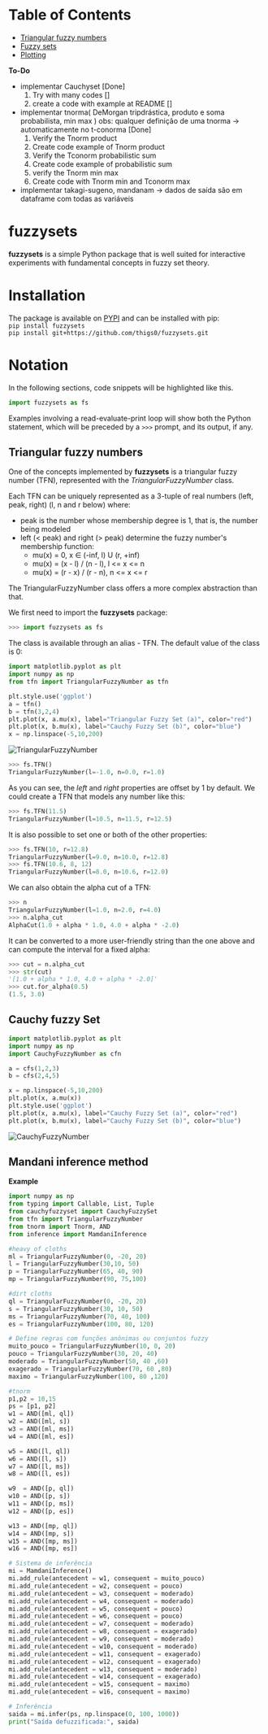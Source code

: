 # Table of Contents
 * [Triangular fuzzy numbers](#triangular-fuzzy-numbers)
 * [Fuzzy sets](#fuzzy-sets)
 * [Plotting](#plotting)

**To-Do**
- implementar Cauchyset [Done]
  1. Try with many codes []
  2. create a code with example at README []
- implementar tnorma( DeMorgan tripdrástica, produto e soma probabilista, min max ) obs: qualquer definição de uma tnorma -> automaticamente no t-conorma [Done]
  1. Verify the Tnorm product
  2. Create code example of Tnorm product
  3. Verify the Tconorm probabilistic sum
  4. Create code example of probabilistic sum
  5. verify the Tnorm min max
  6. Create code with Tnorm min and Tconorm max
- implementar takagi-sugeno, mandanam
  -> dados de saída são em dataframe com todas as variáveis 



# fuzzysets
**fuzzysets** is a simple Python package that is well suited for interactive experiments with fundamental concepts in fuzzy set theory.  

# Installation
The package is available on [PYPI](https://pypi.org/project/fuzzysets/) and can be installed with pip:  
```pip install fuzzysets```  
```pip install git+https://github.com/thigs0/fuzzysets.git```  
# Notation
In the following sections, code snippets will be highlighted like this.  

```python
import fuzzysets as fs
```

Examples involving a read-evaluate-print loop will show both the Python statement, which will be preceded by a `>>>` prompt, and its output, if any.  

<a name="triangular-fuzzy-numbers"></a>
## Triangular fuzzy numbers
One of the concepts implemented by **fuzzysets** is a triangular fuzzy number (TFN), represented with the *TriangularFuzzyNumber* class.  

Each TFN can be uniquely represented as a 3-tuple of real numbers (left, peak, right) (l, n and r below) where:

 - peak is the number whose membership degree is 1, that is, the number being modeled
 - left (< peak) and right (> peak) determine the fuzzy number's membership function:
    - mu(x) = 0, x ∈ (-inf, l) U (r, +inf)
    - mu(x) = (x - l) / (n - l), l <= x <= n
    - mu(x) = (r - x) / (r - n), n <= x <= r

The TriangularFuzzyNumber class offers a more complex abstraction than that.  

We first need to import the **fuzzysets** package:  

```python
>>> import fuzzysets as fs
```

The class is available through an alias - TFN. The default value of the class is 0:  

```python
import matplotlib.pyplot as plt
import numpy as np
from tfn import TriangularFuzzyNumber as tfn

plt.style.use('ggplot')
a = tfn()
b = tfn(3,2,4)
plt.plot(x, a.mu(x), label="Triangular Fuzzy Set (a)", color="red")
plt.plot(x, b.mu(x), label="Cauchy Fuzzy Set (b)", color="blue")
x = np.linspace(-5,10,200)
```

![TriangularFuzzyNumber](./image/triangularfuzzy.png)
```python
>>> fs.TFN()
TriangularFuzzyNumber(l=-1.0, n=0.0, r=1.0)
```

As you can see, the *left* and *right* properties are offset by 1 by default. We could create a TFN that models any number like this:  

```python
>>> fs.TFN(11.5)
TriangularFuzzyNumber(l=10.5, n=11.5, r=12.5)
```

It is also possible to set one or both of the other properties:  

```python
>>> fs.TFN(10, r=12.8)
TriangularFuzzyNumber(l=9.0, n=10.0, r=12.8)
>>> fs.TFN(10.6, 8, 12)
TriangularFuzzyNumber(l=8.0, n=10.6, r=12.0)
```

We can also obtain the alpha cut of a TFN:  

```python
>>> n
TriangularFuzzyNumber(l=1.0, n=2.0, r=4.0)
>>> n.alpha_cut
AlphaCut(1.0 + alpha * 1.0, 4.0 + alpha * -2.0)
```

It can be converted to a more user-friendly string than the one above and can compute the interval for a fixed alpha:  

```python
>>> cut = n.alpha_cut
>>> str(cut)
'[1.0 + alpha * 1.0, 4.0 + alpha * -2.0]'
>>> cut.for_alpha(0.5)
(1.5, 3.0)
```



## Cauchy fuzzy Set

```python
import matplotlib.pyplot as plt
import numpy as np
import CauchyFuzzyNumber as cfn

a = cfs(1,2,3)
b = cfs(2,4,5)

x = np.linspace(-5,10,200)
plt.plot(x, a.mu(x))
plt.style.use('ggplot')
plt.plot(x, a.mu(x), label="Cauchy Fuzzy Set (a)", color="red")
plt.plot(x, b.mu(x), label="Cauchy Fuzzy Set (b)", color="blue")
```

![CauchyFuzzyNumber](./image/cauchyset.png)

## Mandani inference method

**Example**

```python
import numpy as np
from typing import Callable, List, Tuple
from cauchyfuzzyset import CauchyFuzzySet
from tfn import TriangularFuzzyNumber
from tnorm import Tnorm, AND
from inference import MamdaniInference

#heavy of cloths
ml = TriangularFuzzyNumber(0, -20, 20)
l = TriangularFuzzyNumber(30,10, 50)
p = TriangularFuzzyNumber(65, 40, 90)
mp = TriangularFuzzyNumber(90, 75,100)

#dirt cloths
ql = TriangularFuzzyNumber(0, -20, 20)
s = TriangularFuzzyNumber(30, 10, 50)
ms = TriangularFuzzyNumber(70, 40, 100)
es = TriangularFuzzyNumber(100, 80, 120)

# Define regras com funções anônimas ou conjuntos fuzzy
muito_pouco = TriangularFuzzyNumber(10, 0, 20)
pouco = TriangularFuzzyNumber(30, 20, 40)
moderado = TriangularFuzzyNumber(50, 40 ,60)
exagerado = TriangularFuzzyNumber(70, 60 ,80)
maximo = TriangularFuzzyNumber(100, 80 ,120)

#tnorm
p1,p2 = 10,15
ps = [p1, p2]
w1 = AND([ml, ql])
w2 = AND([ml, s])
w3 = AND([ml, ms])
w4 = AND([ml, es])

w5 = AND([l, ql])
w6 = AND([l, s])
w7 = AND([l, ms])
w8 = AND([l, es])

w9  = AND([p, ql])
w10 = AND([p, s])
w11 = AND([p, ms])
w12 = AND([p, es])

w13 = AND([mp, ql])
w14 = AND([mp, s])
w15 = AND([mp, ms])
w16 = AND([mp, es])

# Sistema de inferência
mi = MamdaniInference()
mi.add_rule(antecedent = w1, consequent = muito_pouco)
mi.add_rule(antecedent = w2, consequent = pouco)
mi.add_rule(antecedent = w3, consequent = moderado)
mi.add_rule(antecedent = w4, consequent = moderado)
mi.add_rule(antecedent = w5, consequent = pouco)
mi.add_rule(antecedent = w6, consequent = pouco)
mi.add_rule(antecedent = w7, consequent = moderado)
mi.add_rule(antecedent = w8, consequent = exagerado)
mi.add_rule(antecedent = w9, consequent = moderado)
mi.add_rule(antecedent = w10, consequent = moderado)
mi.add_rule(antecedent = w11, consequent = exagerado)
mi.add_rule(antecedent = w12, consequent = exagerado)
mi.add_rule(antecedent = w13, consequent = moderado)
mi.add_rule(antecedent = w14, consequent = exagerado)
mi.add_rule(antecedent = w15, consequent = maximo)
mi.add_rule(antecedent = w16, consequent = maximo)

# Inferência
saida = mi.infer(ps, np.linspace(0, 100, 1000))
print("Saída defuzzificada:", saida)
```

<a name="fuzzy-sets"></a>
